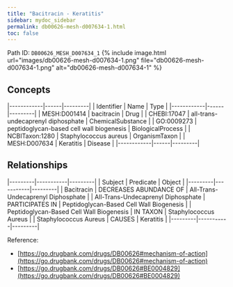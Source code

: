 ```yaml
---
title: "Bacitracin - Keratitis"
sidebar: mydoc_sidebar
permalink: db00626-mesh-d007634-1.html
toc: false 
---
```



Path ID: `DB00626_MESH_D007634_1`
{% include image.html url="images/db00626-mesh-d007634-1.png" file="db00626-mesh-d007634-1.png" alt="db00626-mesh-d007634-1" %}

## Concepts

|------------|------|---------|
| Identifier | Name | Type    |
|------------|------|---------|
| MESH:D001414 | bacitracin | Drug |
| CHEBI:17047 | all-trans-undecaprenyl diphosphate | ChemicalSubstance |
| GO:0009273 | peptidoglycan-based cell wall biogenesis | BiologicalProcess |
| NCBITaxon:1280 | Staphylococcus aureus | OrganismTaxon |
| MESH:D007634 | Keratitis | Disease |
|------------|------|---------|

## Relationships

|---------|-----------|---------|
| Subject | Predicate | Object  |
|---------|-----------|---------|
| Bacitracin | DECREASES ABUNDANCE OF | All-Trans-Undecaprenyl Diphosphate |
| All-Trans-Undecaprenyl Diphosphate | PARTICIPATES IN | Peptidoglycan-Based Cell Wall Biogenesis |
| Peptidoglycan-Based Cell Wall Biogenesis | IN TAXON | Staphylococcus Aureus |
| Staphylococcus Aureus | CAUSES | Keratitis |
|---------|-----------|---------|

Reference: 
  - [https://go.drugbank.com/drugs/DB00626#mechanism-of-action](https://go.drugbank.com/drugs/DB00626#mechanism-of-action)
  - [https://go.drugbank.com/drugs/DB00626#BE0004829](https://go.drugbank.com/drugs/DB00626#BE0004829)
